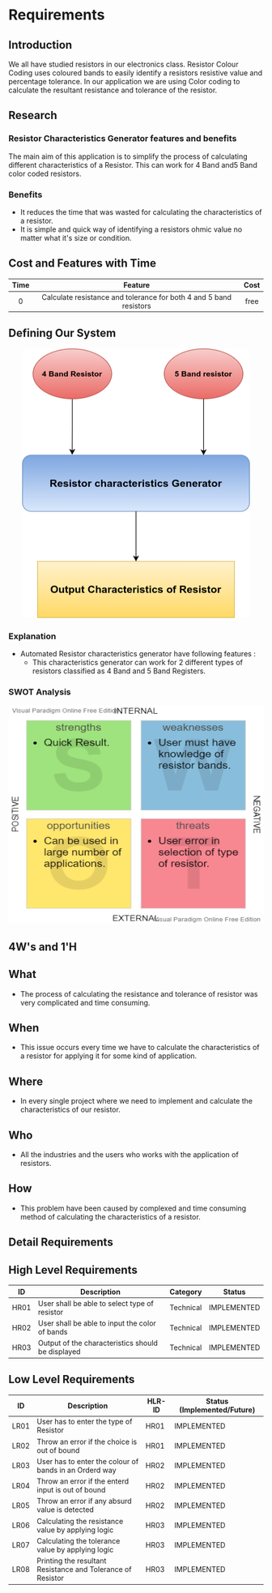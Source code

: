 # Requirements

## Introduction
We all have studied resistors in our electronics class. Resistor Colour Coding uses coloured bands to easily identify a resistors resistive value and percentage tolerance. In our application we are using Color coding to calculate the resultant resistance and tolerance of the resistor.

## Research

### Resistor Characteristics Generator features and benefits
The main aim of this application is to simplify the process of calculating different characteristics of a Resistor. This can work for 4 Band and5 Band color coded resistors.

### Benefits


-  It reduces the time that was wasted for calculating the characteristics of a resistor. 
-  It is simple and quick way of identifying a resistors ohmic value no matter what it's size or condition.
## Cost and Features with Time
| Time |  Feature| Cost 
|:--------:|:-------------:|:-------------:|
| 0 | Calculate resistance and tolerance for both 4 and 5 band resistors | free

## Defining Our System

<p align="center">
  <img width="450" height="532" src="https://github.com/Ayush1146/Mini_Project/blob/071bdcd1d01dc901d48d5a2986d40b5802180257/1_Requirements/Untitled%20Diagram.png">
</p>

### Explanation 
- Automated Resistor characteristics generator have following features :
	- This characteristics generator can work for 2 different types of resistors classified as 4 Band and 5 Band Registers.

### SWOT Analysis 
<p align="center">
  <img width="572" height="432" src="https://github.com/Ayush1146/Mini_Project/blob/583d4705de81ab10c86ec5e47bb92ed1a04fd025/1_Requirements/SWOT%20ANALYSIS.jpg.png">
</p>

## 4W's and 1'H

## What

-  The process of calculating the resistance and tolerance of resistor was very complicated and time consuming.

## When

-  This issue occurs every time we have to calculate the characteristics of a resistor for applying it for some kind of application.
## Where

-  In every single project where we need to implement and calculate the characteristics of our resistor.


## Who

-  All the industries and the users who works with the application of resistors.

## How

-  This problem have been caused by complexed and time consuming method of calculating the characteristics of a resistor.

## Detail Requirements

## High Level Requirements
| ID | Description | Category | Status | 
| ----- | ----- | ------- | ---------|
| HR01 | User shall be able to select type of resistor | Technical | IMPLEMENTED | 
| HR02 | User shall be able to input the color of bands  | Technical | IMPLEMENTED |
| HR03 | Output of the characteristics should be displayed   | Technical | IMPLEMENTED|
## Low Level Requirements

|ID  | Description | HLR-ID | Status (Implemented/Future)|
|----|-------------|--------|----------------------------|
|LR01| User has to enter the type of Resistor | HR01 | IMPLEMENTED |
|LR02| Throw an error if the choice is out of bound | HR01 | IMPLEMENTED |
|LR03| User has to enter the colour of bands in an Orderd way | HR02 | IMPLEMENTED |
|LR04| Throw an error if the enterd input is out of bound | HR02 | IMPLEMENTED |
|LR05| Throw an error if any absurd value is detected | HR02 | IMPLEMENTED |
|LR06| Calculating the resistance value by applying logic | HR03 | IMPLEMENTED |
|LR07| Calculating the tolerance value by applying logic | HR03 | IMPLEMENTED |
|LR08| Printing the resultant Resistance and Tolerance of Resistor | HR03 | IMPLEMENTED |
